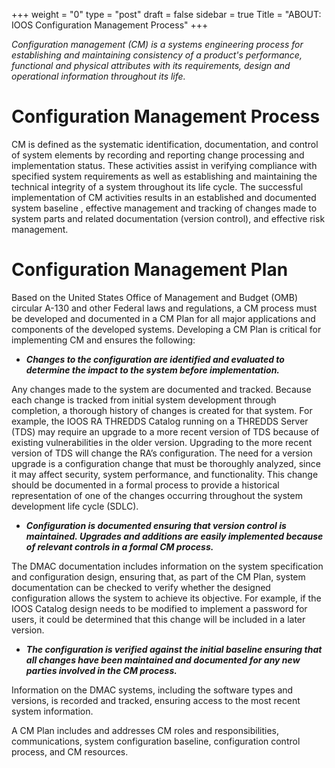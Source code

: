+++
weight = "0"
type = "post"
draft = false
sidebar = true
Title = "ABOUT: IOOS Configuration Management Process"
+++

<!-- For a single homepage put in FrontMatter url = "index.html" -->

_Configuration management (CM) is a systems engineering process for establishing and maintaining consistency of a product's performance, functional and physical attributes with its requirements, design and operational information throughout its life._
<!--more-->

# Configuration Management Process

CM is defined as the systematic identification, documentation, and control of system elements by recording and reporting change processing and implementation status.  These activities assist in verifying compliance with specified system requirements as well as establishing and maintaining the technical integrity of a system throughout its life cycle.  The successful implementation of CM activities results in an established and documented system baseline , effective management and tracking of changes made to system parts and related documentation (version control), and effective risk management.

# Configuration Management Plan

Based on the United States Office of Management and Budget (OMB) circular A-130 and other Federal laws and regulations, a CM process must be developed and documented in a CM Plan for all major applications and components of the developed systems. Developing a CM Plan is critical for implementing CM and ensures the following:

* _**Changes to the configuration are identified and evaluated to determine the impact to the system before implementation.**_

Any changes made to the system are documented and tracked.  Because each change is tracked from initial system development through completion, a thorough history of changes is created for that system.  For example, the IOOS RA THREDDS Catalog running on a THREDDS Server (TDS) may require an upgrade to a more recent version of TDS because of existing vulnerabilities in the older version.  Upgrading to the more recent version of TDS will change the RA’s configuration.  The need for a version upgrade is a configuration change that must be thoroughly analyzed, since it may affect security, system performance, and functionality.  This change should be documented in a formal process to provide a historical representation of one of the changes occurring throughout the system development life cycle (SDLC).

* _**Configuration is documented ensuring that version control is maintained.  Upgrades and additions are easily implemented because of relevant controls in a formal CM process.**_

The DMAC documentation includes information on the system specification and configuration design, ensuring that, as part of the CM Plan, system documentation can be checked to verify whether the designed configuration allows the system to achieve its objective.  For example, if the IOOS Catalog design needs to be modified to implement a password for users, it could be determined that this change will be included in a later version. 

* _**The configuration is verified against the initial baseline ensuring that all changes have been maintained and documented for any new parties involved in the CM process.**_

Information on the DMAC systems, including the software types and versions, is recorded and tracked, ensuring access to the most recent system information.

A CM Plan includes and addresses CM roles and responsibilities, communications, system configuration baseline, configuration control process, and CM resources. 






